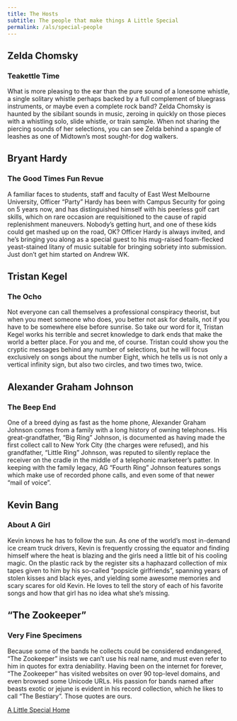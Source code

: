 ```yaml
---
title: The Hosts
subtitle: The people that make things A Little Special
permalink: /als/special-people
---
```


## Zelda Chomsky

### Teakettle Time

What is more pleasing to the ear than the pure sound of a lonesome whistle, a single solitary whistle perhaps backed by a full complement of bluegrass instruments, or maybe even a complete rock band? Zelda Chomsky is haunted by the sibilant sounds in music, zeroing in quickly on those pieces with a whistling solo, slide whistle, or train sample. When not sharing the piercing sounds of her selections, you can see Zelda behind a spangle of leashes as one of Midtown’s most sought-for dog walkers.

## Bryant Hardy

### The Good Times Fun Revue

A familiar faces to students, staff and faculty of East West Melbourne University, Officer “Party” Hardy has been with Campus Security for going on 5 years now, and has distinguished himself with his peerless golf cart skills, which on rare occasion are requisitioned to the cause of rapid replenishment maneuvers. Nobody’s getting hurt, and one of these kids could get mashed up on the road, OK? Officer Hardy is always invited, and he’s bringing you along as a special guest to his mug-raised foam-flecked yeast-stained litany of music suitable for bringing sobriety into submission. Just don’t get him started on Andrew WK.

## Tristan Kegel

### The Ocho

Not everyone can call themselves a professional conspiracy theorist, but when you meet someone who does, you better not ask for details, not if you have to be somewhere else before sunrise. So take our word for it, Tristan Kegel works his terrible and secret knowledge to dark ends that make the world a better place. For you and me, of course. Tristan could show you the cryptic messages behind any number of selections, but he will focus exclusively on songs about the number Eight, which he tells us is not only a vertical infinity sign, but also two circles, and two times two, twice.

## Alexander Graham Johnson

### The Beep End

One of a breed dying as fast as the home phone, Alexander Graham Johnson comes from a family with a long history of owning telephones. His great-grandfather, “Big Ring” Johnson, is documented as having made the first collect call to New York City (the charges were refused), and his grandfather, “Little Ring” Johnson, was reputed to silently replace the receiver on the cradle in the middle of a telephonic marketeer’s patter. In keeping with the family legacy, AG “Fourth Ring” Johnson features songs which make use of recorded phone calls, and even some of that newer “mail of voice”.

## Kevin Bang

### About A Girl

Kevin knows he has to follow the sun. As one of the world’s most in-demand ice cream truck drivers, Kevin is frequently crossing the equator and finding himself where the heat is blazing and the girls need a little bit of his cooling magic. On the plastic rack by the register sits a haphazard collection of mix tapes given to him by his so-called “popsicle girlfriends”, spanning years of stolen kisses and black eyes, and yielding some awesome memories and scary scares for old Kevin. He loves to tell the story of each of his favorite songs and how that girl has no idea what she’s missing.

## “The Zookeeper”

### Very Fine Specimens

Because some of the bands he collects could be considered endangered, “The Zookeeper” insists we can’t use his real name, and must even refer to him in quotes for extra deniability. Having been on the internet for forever, “The Zookeeper” has visited websites on over 90 top-level domains, and even browsed some Unicode URLs. His passion for bands named after beasts exotic or jejune is evident in his record collection, which he likes to call “The Bestiary”. Those quotes are ours.

<a class="button big next" href="{% link pages/als/index.md %}">A Little Special Home</a>
